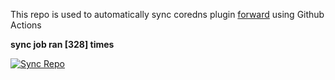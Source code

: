 This repo is used to automatically sync coredns plugin [forward](https://github.com/QZLin/forward) using Github Actions

**sync job ran [328] times**

[![Sync Repo](https://github.com/QZLin/coredns-extract/actions/workflows/sync.yaml/badge.svg)](https://github.com/QZLin/coredns-extract/actions/workflows/sync.yaml)

